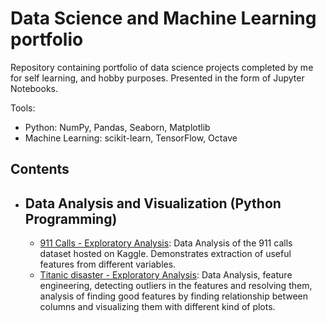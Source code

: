 # Data Science and Machine Learning portfolio

Repository containing portfolio of data science projects completed by me for self learning, and hobby purposes. Presented in the form of Jupyter Notebooks.

Tools:

* Python: NumPy, Pandas, Seaborn, Matplotlib 
* Machine Learning: scikit-learn, TensorFlow, Octave

## Contents

   * ## Data Analysis and Visualization (Python Programming)
     
     - [911 Calls - Exploratory Analysis](https://github.com/akum001/data_science_portfolio/blob/master/911%20Calls%20-%20Exploratory%20Analysis.ipynb): Data Analysis of the 911 calls dataset hosted on Kaggle. Demonstrates extraction of useful features from different variables.
     - [Titanic disaster - Exploratory Analysis](https://github.com/akum001/data_science_portfolio/blob/master/Notebook1.ipynb): Data Analysis, feature engineering, detecting outliers in the features and resolving them, analysis of finding good features by finding relationship between columns and visualizing them with different kind of plots.
